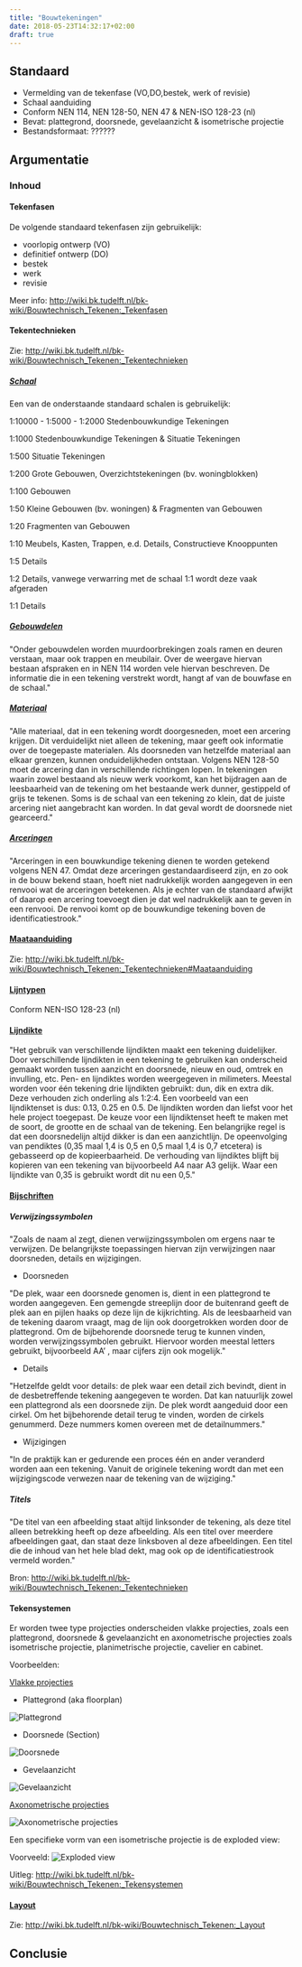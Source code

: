 ```yaml
---
title: "Bouwtekeningen"
date: 2018-05-23T14:32:17+02:00
draft: true
---
```


## Standaard

* Vermelding van de tekenfase (VO,DO,bestek, werk of revisie)
* Schaal aanduiding
* Conform NEN 114, NEN 128-50, NEN 47 & NEN-ISO 128-23 (nl)
* Bevat: plattegrond, doorsnede, gevelaanzicht & isometrische projectie
* Bestandsformaat: ??????

## Argumentatie

### Inhoud

#### Tekenfasen

De volgende standaard tekenfasen zijn gebruikelijk:

* voorlopig ontwerp (VO)
* definitief ontwerp (DO)
* bestek
* werk
* revisie

Meer info: http://wiki.bk.tudelft.nl/bk-wiki/Bouwtechnisch_Tekenen:_Tekenfasen

#### Tekentechnieken

Zie: http://wiki.bk.tudelft.nl/bk-wiki/Bouwtechnisch_Tekenen:_Tekentechnieken

##### [Schaal](http://wiki.bk.tudelft.nl/bk-wiki/Bouwtechnisch_Tekenen:_Tekentechnieken#Schaal)

Een van de onderstaande standaard schalen is gebruikelijk:

1:10000 - 1:5000 - 1:2000	Stedenbouwkundige Tekeningen

1:1000	Stedenbouwkundige Tekeningen & Situatie Tekeningen

1:500	Situatie Tekeningen

1:200	Grote Gebouwen, Overzichtstekeningen (bv. woningblokken)

1:100	Gebouwen

1:50	Kleine Gebouwen (bv. woningen) & Fragmenten van Gebouwen

1:20	Fragmenten van Gebouwen

1:10	Meubels, Kasten, Trappen, e.d. Details, Constructieve Knooppunten

1:5	Details

1:2	Details, vanwege verwarring met de schaal 1:1 wordt deze vaak afgeraden

1:1	Details

##### [Gebouwdelen](http://wiki.bk.tudelft.nl/bk-wiki/Bouwtechnisch_Tekenen:_Tekentechnieken#Gebouwdelen)
"Onder gebouwdelen worden muurdoorbrekingen zoals ramen en deuren verstaan, maar ook trappen en meubilair. Over de weergave hiervan bestaan afspraken en in NEN 114 worden vele hiervan beschreven. De informatie die in een tekening verstrekt wordt, hangt af van de bouwfase en de schaal."

##### [Materiaal](http://wiki.bk.tudelft.nl/bk-wiki/Bouwtechnisch_Tekenen:_Tekentechnieken#Materiaal)
"Alle materiaal, dat in een tekening wordt doorgesneden, moet een arcering krijgen. Dit verduidelijkt niet alleen de tekening, maar geeft ook informatie over de toegepaste materialen. Als doorsneden van hetzelfde materiaal aan elkaar grenzen, kunnen onduidelijkheden ontstaan. Volgens NEN 128-50 moet de arcering dan in verschillende richtingen lopen. In tekeningen waarin zowel bestaand als nieuw werk voorkomt, kan het bijdragen aan de leesbaarheid van de tekening om het bestaande werk dunner, gestippeld of grijs te tekenen. Soms is de schaal van een tekening zo klein, dat de juiste arcering niet aangebracht kan worden. In dat geval wordt de doorsnede niet gearceerd."

##### [Arceringen](http://wiki.bk.tudelft.nl/bk-wiki/Bouwtechnisch_Tekenen:_Tekentechnieken#Arceringen)
"Arceringen in een bouwkundige tekening dienen te worden getekend volgens NEN 47. Omdat deze arceringen gestandaardiseerd zijn, en zo ook in de bouw bekend staan, hoeft niet nadrukkelijk worden aangegeven in een renvooi wat de arceringen betekenen. Als je echter van de standaard afwijkt of daarop een arcering toevoegt dien je dat wel nadrukkelijk aan te geven in een renvooi. De renvooi komt op de bouwkundige tekening boven de identificatiestrook."

#### [Maataanduiding](http://wiki.bk.tudelft.nl/bk-wiki/Bouwtechnisch_Tekenen:_Tekentechnieken#Maataanduiding)

Zie: http://wiki.bk.tudelft.nl/bk-wiki/Bouwtechnisch_Tekenen:_Tekentechnieken#Maataanduiding

#### [Lijntypen](http://wiki.bk.tudelft.nl/bk-wiki/Bouwtechnisch_Tekenen:_Tekentechnieken#Lijntypen)

Conform NEN-ISO 128-23 (nl)

#### [Lijndikte](http://wiki.bk.tudelft.nl/bk-wiki/Bouwtechnisch_Tekenen:_Tekentechnieken#Lijndikte)
"Het gebruik van verschillende lijndikten maakt een tekening duidelijker. Door verschillende lijndikten in een tekening te gebruiken kan onderscheid gemaakt worden tussen aanzicht en doorsnede, nieuw en oud, omtrek en invulling, etc. Pen- en lijndiktes worden weergegeven in milimeters. Meestal worden voor één tekening drie lijndikten gebruikt: dun, dik en extra dik. Deze verhouden zich onderling als 1:2:4. Een voorbeeld van een lijndiktenset is dus: 0.13, 0.25 en 0.5. De lijndikten worden dan liefst voor het hele project toegepast. De keuze voor een lijndiktenset heeft te maken met de soort, de grootte en de schaal van de tekening. Een belangrijke regel is dat een doorsnedelijn altijd dikker is dan een aanzichtlijn. De opeenvolging van pendiktes (0,35 maal 1,4 is 0,5 en 0,5 maal 1,4 is 0,7 etcetera) is gebasseerd op de kopieerbaarheid. De verhouding van lijndiktes blijft bij kopieren van een tekening van bijvoorbeeld A4 naar A3 gelijk. Waar een lijndikte van 0,35 is gebruikt wordt dit nu een 0,5."

#### [Bijschriften](http://wiki.bk.tudelft.nl/bk-wiki/Bouwtechnisch_Tekenen:_Tekentechnieken#Bijschriften)

##### Verwijzingssymbolen

"Zoals de naam al zegt, dienen verwijzingssymbolen om ergens naar te verwijzen. De belangrijkste toepassingen hiervan zijn verwijzingen naar doorsneden, details en wijzigingen.

* Doorsneden

"De plek, waar een doorsnede genomen is, dient in een plattegrond te worden aangegeven. Een gemengde streeplijn door de buitenrand geeft de plek aan en pijlen haaks op deze lijn de kijkrichting. Als de leesbaarheid van de tekening daarom vraagt, mag de lijn ook doorgetrokken worden door de plattegrond. Om de bijbehorende doorsnede terug te kunnen vinden, worden verwijzingssymbolen gebruikt. Hiervoor worden meestal letters gebruikt, bijvoorbeeld AA’ , maar cijfers zijn ook mogelijk."

* Details

"Hetzelfde geldt voor details: de plek waar een detail zich bevindt, dient in de desbetreffende tekening aangegeven te worden. Dat kan natuurlijk zowel een plattegrond als een doorsnede zijn. De plek wordt aangeduid door een cirkel. Om het bijbehorende detail terug te vinden, worden de cirkels genummerd. Deze nummers komen overeen met de detailnummers."

* Wijzigingen

"In de praktijk kan er gedurende een proces één en ander veranderd worden aan een tekening. Vanuit de originele tekening wordt dan met een wijzigingscode verwezen naar de tekening van de wijziging."

##### Titels

"De titel van een afbeelding staat altijd linksonder de tekening, als deze titel alleen betrekking heeft op deze afbeelding. Als een titel over meerdere afbeeldingen gaat, dan staat deze linksboven al deze afbeeldingen. Een titel die de inhoud van het hele blad dekt, mag ook op de identificatiestrook vermeld worden."

Bron: http://wiki.bk.tudelft.nl/bk-wiki/Bouwtechnisch_Tekenen:_Tekentechnieken

#### Tekensystemen

Er worden twee type projecties onderscheiden vlakke projecties, zoals een plattegrond, doorsnede & gevelaanzicht en axonometrische projecties zoals isometrische projectie, planimetrische projectie, cavelier en cabinet. 

Voorbeelden: 

[Vlakke projecties](http://wiki.bk.tudelft.nl/bk-wiki/Bouwtechnisch_Tekenen:_Tekensystemen#Vlakke_projectie)

 * Plattegrond (aka floorplan)

![Plattegrond](http://wiki.bk.tudelft.nl/mw_bk-wiki/images/thumb/1/11/Plattegrond-uitleg.jpg/800px-Plattegrond-uitleg.jpg)

 * Doorsnede (Section)

![Doorsnede](http://wiki.bk.tudelft.nl/mw_bk-wiki/images/thumb/c/c0/Doorsnede-uitleg.jpg/680px-Doorsnede-uitleg.jpg)

 * Gevelaanzicht
 
 ![Gevelaanzicht](http://wiki.bk.tudelft.nl/mw_bk-wiki/images/f/ff/Gevel-technisch.jpg)
 
 [Axonometrische projecties](http://wiki.bk.tudelft.nl/bk-wiki/Bouwtechnisch_Tekenen:_Tekensystemen#Axonometrische_Projectie)

![Axonometrische projecties](http://wiki.bk.tudelft.nl/mw_bk-wiki/images/thumb/9/9b/Axo-soorten.jpg/311px-Axo-soorten.jpg)

Een specifieke vorm van een isometrische projectie is de exploded view:

Voorveeld:
![Exploded view](https://www.lifegate.com/app/uploads/atnf4o.jpg) 

Uitleg: http://wiki.bk.tudelft.nl/bk-wiki/Bouwtechnisch_Tekenen:_Tekensystemen

#### [Layout](http://wiki.bk.tudelft.nl/bk-wiki/Bouwtechnisch_Tekenen:_Layout)

Zie: http://wiki.bk.tudelft.nl/bk-wiki/Bouwtechnisch_Tekenen:_Layout

## Conclusie


